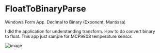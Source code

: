 # FloatToBinaryParse
Windows Form App. Decimal to Binary (Exponent, Mantissa)

I did the application for understanding transform. How to do convert binary to float. This app just sample for MCP9808 temperature sensor.


![image](https://user-images.githubusercontent.com/58117960/209286353-dcd534ab-1d05-48a1-87b1-2315ee994a0e.png)
